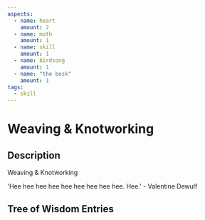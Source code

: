 ```yaml
---
aspects: 
  - name: heart
    amount: 2
  - name: moth
    amount: 1
  - name: skill
    amount: 1
  - name: birdsong
    amount: 1
  - name: "the bosk"
    amount: 1
tags:
  - skill
---
```


# Weaving & Knotworking

## Description
Weaving & Knotworking

'Hee hee hee hee hee hee hee hee hee. Hee.' - Valentine Dewulf
## Tree of Wisdom Entries